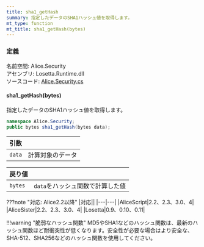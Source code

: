 ```yaml
---
title: sha1_getHash
summary: 指定したデータのSHA1ハッシュ値を取得します。
mt_type: function
mt_title: sha1_getHash(bytes)
---
```


### 定義
名前空間: Alice.Security<br/>
アセンブリ: Losetta.Runtime.dll<br/>
ソースコード: [Alice.Security.cs](https://github.com/WSOFT-Project/Losetta/blob/master/Losetta.Runtime/Alice.Security.cs)

#### sha1_getHash(bytes)

指定したデータのSHA1ハッシュ値を取得します。

```cs title="AliceScript"
namespace Alice.Security;
public bytes sha1_getHash(bytes data);
```

|引数| |
|-|-|
|`data`|計算対象のデータ|

|戻り値| |
|-|-|
|`bytes`|`data`をハッシュ関数で計算した値|

???note "対応: Alice2.2以降"
    |対応||
    |---|---|
    |AliceScript|2.2、2.3、3.0、4|
    |AliceSister|2.2、2.3、3.0、4|
    |Losetta|0.9、0.10、0.11|

!!!warning "脆弱なハッシュ関数"
    MD5やSHA1などのハッシュ関数は、最新のハッシュ関数ほど耐衝突性が低くなります。安全性が必要な場合はより安全な、SHA-512、SHA256などのハッシュ関数を使用してください。
